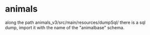 # animals

along the path animals_v3/src/main/resources/dumpSql/
there is a sql dump, import it with the name of the "animalbase" schema.
